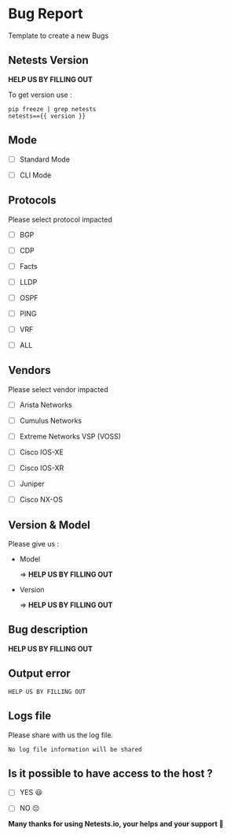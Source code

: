 # Bug Report

Template to create a new Bugs



## Netests Version

**HELP US BY FILLING OUT** 

To get version use :

```shell
pip freeze | grep netests
netests=={{ version }}
```



## Mode

- [ ] Standard Mode
- [ ] CLI Mode



## Protocols

Please select protocol impacted

- [ ] BGP
- [ ] CDP
- [ ] Facts
- [ ] LLDP
- [ ] OSPF
- [ ] PING
- [ ] VRF
- [ ] ALL



## Vendors

Please select vendor impacted

- [ ] Arista Networks
- [ ] Cumulus Networks
- [ ] Extreme Networks VSP (VOSS)
- [ ] Cisco IOS-XE
- [ ] Cisco IOS-XR
- [ ] Juniper
- [ ] Cisco NX-OS



## Version & Model

Please give us :

* Model

  => **HELP US BY FILLING OUT**

* Version

  => **HELP US BY FILLING OUT**



## Bug description

**HELP US BY FILLING OUT**



## Output error

```shell
HELP US BY FILLING OUT
```



## Logs file

Please share with us the log file.

```
No log file information will be shared
```



## Is it possible to have access to the host ?

- [ ] YES :smiley:
- [ ] NO :pensive:



**Many thanks for using Netests.io, your helps and your support :pray:**